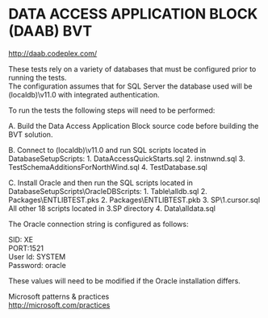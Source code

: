 ﻿# DATA ACCESS APPLICATION BLOCK (DAAB) BVT
http://daab.codeplex.com/

These tests rely on a variety of databases that must be configured prior to running the tests.  
The configuration assumes that for SQL Server the database used will be (localdb)\v11.0 with integrated authentication.

To run the tests the following steps will need to be performed:

A. Build the Data Access Application Block source code before building the BVT solution.

B. Connect to (localdb)\v11.0 and run SQL scripts located in DatabaseSetupScripts:
    1. DataAccessQuickStarts.sql
    2. instnwnd.sql
    3. TestSchemaAdditionsForNorthWind.sql
    4. TestDatabase.sql

C. Install Oracle and then run the SQL scripts located in DatabaseSetupScripts\OracleDBScripts:
    1. Table\alldb.sql
    2. Packages\ENTLIBTEST.pks
    2. Packages\ENTLIBTEST.pkb
    3. SP\1.cursor.sql
       All other 18 scripts located in 3.SP directory
    4. Data\alldata.sql

The Oracle connection string is configured as follows:

SID: XE<br/>
PORT:1521<br/>
User Id: SYSTEM<br/>
Password: oracle

These values will need to be modified if the Oracle installation differs.


Microsoft patterns & practices<br/>
http://microsoft.com/practices